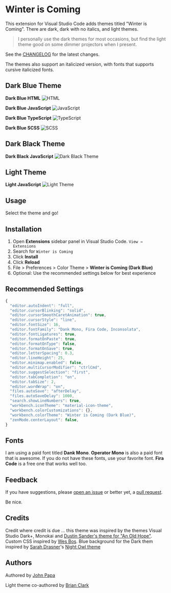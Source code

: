 # Winter is Coming

This extension for Visual Studio Code adds themes titled "Winter is Coming". There are dark, dark with no italics, and light themes.

> I personally use the dark themes for most occasions, but find the light theme good on some dimmer projectors when I present.

See the [CHANGELOG](https://github.com/johnpapa/vscode-winteriscoming/blob/master/CHANGELOG.md) for the latest changes.

The themes also support an italicized version, with fonts that supports cursive italicized fonts.

## Dark Blue Theme

**Dark Blue HTML**
![HTML](https://github.com/johnpapa/vscode-winteriscoming/raw/master/images/dark-blue-html.png)

**Dark Blue JavaScript**
![JavaScript](https://github.com/johnpapa/vscode-winteriscoming/raw/master/images/dark-blue-js.png)

**Dark Blue TypeScript**
![TypeScript](https://github.com/johnpapa/vscode-winteriscoming/raw/master/images/dark-blue-ts.png)

**Dark Blue SCSS**
![SCSS](https://github.com/johnpapa/vscode-winteriscoming/raw/master/images/dark-blue-scss.png)

## Dark Black Theme

**Dark Black JavaScript**
![Dark Black Theme](https://github.com/johnpapa/vscode-winteriscoming/raw/master/images/dark-js.png)

## Light Theme

**Light JavaScript**
![Light Theme](https://github.com/johnpapa/vscode-winteriscoming/raw/master/images/light-js.png)

## Usage

Select the theme and go!

## Installation

1. Open **Extensions** sidebar panel in Visual Studio Code. `View → Extensions`
1. Search for `Winter is Coming`
1. Click **Install**
1. Click **Reload**
1. File > Preferences > Color Theme > **Winter is Coming (Dark Blue)**
1. Optional: Use the recommended settings below for best experience

## Recommended Settings

```js
{
  "editor.autoIndent": "full",
  "editor.cursorBlinking": "solid",
  "editor.cursorSmoothCaretAnimation": true,
  "editor.cursorStyle": "line",
  "editor.fontSize": 16,
  "editor.fontFamily": "Dank Mono, Fira Code, Inconsolata",
  "editor.fontLigatures": true,
  "editor.formatOnPaste": true,
  "editor.formatOnType": false,
  "editor.formatOnSave": true,
  "editor.letterSpacing": 0.3,
  "editor.lineHeight": 25,
  "editor.minimap.enabled": false,
  "editor.multiCursorModifier": "ctrlCmd",
  "editor.suggestSelection": "first",
  "editor.tabCompletion": "on",
  "editor.tabSize": 2,
  "editor.wordWrap": "on",
  "files.autoSave": "afterDelay",
  "files.autoSaveDelay": 1000,
  "search.showLineNumbers": true,
  "workbench.iconTheme": "material-icon-theme",
  "workbench.colorCustomizations": {},
  "workbench.colorTheme": "Winter is Coming (Dark Blue)",
  "zenMode.centerLayout": false,
}
```

## Fonts

I am using a paid font titled **Dank Mono**. **Operator Mono** is also a paid font that is awesome. If you do not have these fonts, use your favorite font. **Fira Code** is a free one that works well too.

## Feedback

If you have suggestions, please [open an issue](https://github.com/johnpapa/vscode-winteriscoming/issues) or better yet, a [pull request](https://github.com/johnpapa/vscode-winteriscoming/pulls).

Be nice.

## Credits

Credit where credit is due ... this theme was inspired by the themes Visual Studio Dark+, Monokai and [Dustin Sander's theme for "An Old Hope"](https://marketplace.visualstudio.com/items?itemName=dustinsanders.an-old-hope-theme-vscode&WT.mc_id=vscodewinteriscoming-github-jopapa). Custom CSS inspired by [Wes Bos](https://twitter.com/wesbos). Blue background for the Dark them inspired by [Sarah Drasner](https://twitter.com/sarah_edo)'s [Night Owl theme](https://marketplace.visualstudio.com/items?itemName=sdras.night-owl&WT.mc_id=vscodewinteriscoming-github-jopapa)

## Authors

Authored by [John Papa](https://twitter.com/john_papa)

Light theme co-authored by [Brian Clark](https://twitter.com/_clarkio)
